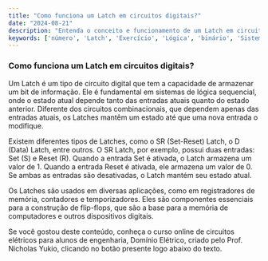 ```yaml
---
title: "Como funciona um Latch em circuitos digitais?"
date: "2024-08-21"
description: "Entenda o conceito e funcionamento de um Latch em circuitos digitais."
keywords: ['número', 'Latch', 'Exercício', 'Lógica', 'binário', 'Sistema', 'Karnaugh']
---
```


### Como funciona um Latch em circuitos digitais?

Um Latch é um tipo de circuito digital que tem a capacidade de armazenar um bit de informação. Ele é fundamental em sistemas de lógica sequencial, onde o estado atual depende tanto das entradas atuais quanto do estado anterior. Diferente dos circuitos combinacionais, que dependem apenas das entradas atuais, os Latches mantêm um estado até que uma nova entrada o modifique.

Existem diferentes tipos de Latches, como o SR (Set-Reset) Latch, o D (Data) Latch, entre outros. O SR Latch, por exemplo, possui duas entradas: Set (S) e Reset (R). Quando a entrada Set é ativada, o Latch armazena um valor de 1. Quando a entrada Reset é ativada, ele armazena um valor de 0. Se ambas as entradas são desativadas, o Latch mantém seu estado atual.

Os Latches são usados em diversas aplicações, como em registradores de memória, contadores e temporizadores. Eles são componentes essenciais para a construção de flip-flops, que são a base para a memória de computadores e outros dispositivos digitais.

Se você gostou deste conteúdo, conheça o curso online de circuitos elétricos para alunos de engenharia, Domínio Elétrico, criado pelo Prof. Nicholas Yukio, clicando no botão presente logo abaixo do texto.